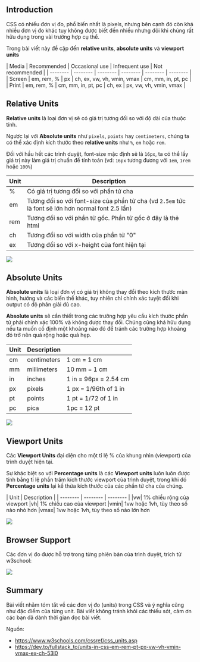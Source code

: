 ## Introduction
CSS có nhiều đơn vị đo, phổ biến nhất là pixels, nhưng bên cạnh đó còn khá nhiều đơn vị đo khác tuy không được biết đến nhiều nhưng đôi khi chúng rất hữu dụng trong vài trường hợp cụ thể.

Trong bài viết này đề cập đến **relative units**, **absolute units** và **viewport units**

| Media | Recommended | Occasional use | Infrequent use  | Not recommended  | 
| -------- | -------- | -------- | -------- | -------- | -------- |
| Screen  | em, rem, %   | px     | ch, ex, vw, vh, vmin, vmax     | cm, mm, in, pt, pc     |
| Print  | em, rem, %   | cm, mm, in, pt, pc     | ch, ex     | px, vw, vh, vmin, vmax  |

## Relative Units
**Relative units** là loại đơn vị sẽ có giá trị tương đối so với độ dài của thuộc tính.

Ngược lại với **Absolute units** như `pixels`, `points` hay `centimeters`, chúng ta có thể xác định kích thước theo **relative units** như `%`, `em` hoặc `rem`.

Đối với hầu hết các trình duyệt, font-size mặc định sẽ là `16px`, ta có thể lấy giá trị này làm giá trị chuẩn để tính toán (vd: `16px` tương đương với `1em`, `1rem` hoặc `100%`)

| Unit | Description |
| - | - |
| %   | Có giá trị tương đối so với phần tử cha |
| em   | Tương đối so với  font-size của phần tử cha (vd `2.5em` tức là  font sẽ lớn hơn normal font 2.5 lần)   |
| rem   |Tương đối so với phần tử gốc. Phần tử gốc ở đây là thẻ html  |
| ch   | Tương đối so với width của phần tử "0" |
| ex   | Tương đối so với x-height của font hiện tại   |

![](https://images.viblo.asia/9b22883f-5b48-47f3-a01e-08a08fd1e9bd.png)

## Absolute Units
**Absolute units** là loại đơn vị có giá trị không thay đổi theo kích thước màn hình, hướng và các biến thể khác, tuy nhiên chỉ chính xác tuyệt đối khi output có độ phân giải đủ cao. 

**Absolute units** sẽ cần thiết trong các trường hợp yêu cầu kích thước phần tử phải chính xác 100% và không được thay đổi. Chúng cũng khá hữu dụng nếu ta muốn cố định một khoảng nào đó để tránh các trường hợp khoảng đó trở nên quá rộng hoặc quá hẹp.

| Unit | Description |  |
| -------- | -------- | -------- |
| cm     | centimeters     | 1 cm = 1 cm     |
| mm     | millimeters     | 10 mm = 1 cm     |
|in|	inches|	1 in = 96px = 2.54 cm|
|px|	pixels	|1 px = 1/96th of 1 in
|pt|	points	|1 pt = 1/72 of 1 in
|pc|	pica|	1pc = 12 pt

![](https://images.viblo.asia/96caac3e-d7d3-458a-b3aa-7bbec94b5dc3.png)

## Viewport Units

Các **Viewport Units** đại diện cho một tỉ lệ % của khung nhìn (viewport) của trình duyệt hiện tại.

Sự khác biệt so với **Percentage units** là các **Viewport units** luôn luôn được tính bằng tỉ lệ phần trăm kích thước viewport của trình duyệt, trong khi đó **Percentage units** lại kế thừa kích thước của các phần tử cha của chúng.


| Unit | Description |
| -------- | -------- | -------- |
|vw|	1% chiều rộng của viewport
|vh|	1% chiều cao của viewport 
|vmin|	1vw hoặc 1vh, tùy theo số nào nhỏ hơn
|vmax|	1vw hoặc 1vh, tùy theo số nào lớn hơn

![](https://images.viblo.asia/c9da1f8e-7628-4490-8b80-545431b0f841.png)

## Browser Support

Các đơn vị đo được hỗ trợ trong từng phiên bản của trình duyệt, trích từ w3school:

![](https://images.viblo.asia/1497afde-8aae-44e8-a90f-1899a7b4e762.png)

## Summary

Bài viết nhằm tóm tắt về các đơn vị đo  (units) trong CSS và ý nghĩa cũng như đặc điểm của từng unit. Bài viết không tránh khỏi các thiếu sót, cảm ơn các bạn đã dành thời gian đọc bài viết.

Nguồn:
* https://www.w3schools.com/cssref/css_units.asp
* https://dev.to/fullstack_to/units-in-css-em-rem-pt-px-vw-vh-vmin-vmax-ex-ch-53l0